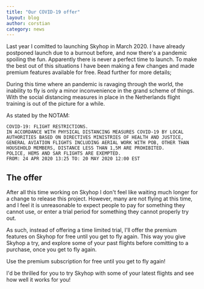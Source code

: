 ```yaml
---
title: "Our COVID-19 offer"
layout: blog
author: corstian
category: news
---
```


Last year I comitted to launching Skyhop in March 2020. I have already postponed launch due to a burnout before, and now there's a pandemic spoiling the fun. Apparently there is never a perfect time to launch. To make the best out of this situations I have been making a few changes and made premium features available for free. Read further for more details;


During this time where an pandemic is ravaging through the world, the inability to fly is only a minor inconvenience in the grand scheme of things. With the social distancing measures in place in the Netherlands flight training is out of the picture for a while.

As stated by the NOTAM:

```
COVID-19: FLIGHT RESTRICTIONS.
IN ACCORDANCE WITH PHYSICAL DISTANCING MEASURES COVID-19 BY LOCAL
AUTHORITIES BASED ON DIRECTIVES MINISTRIES OF HEALTH AND JUSTICE,
GENERAL AVIATION FLIGHTS INCLUDING AERIAL WORK WITH POB, OTHER THAN
HOUSEHOLD MEMBERS, DISTANCE LESS THAN 1,5M ARE PROHIBITED.
POLICE, HEMS AND SAR FLIGHTS ARE EXEMPTED.
FROM: 24 APR 2020 13:25 TO: 20 MAY 2020 12:00 EST
```


## The offer

After all this time working on Skyhop I don't feel like waiting much longer for a change to release this project. However, many are not flying at this time, and I feel it is unreasonable to expect people to pay for something they cannot use, or enter a trial period for something they cannot properly try out.

As such, instead of offering a time limited trial, I'll offer the premium features on Skyhop for free until you get to fly again. This way you give Skyhop a try, and explore some of your past flights before comitting to a purchase, once you get to fly again.

<div class="flex flex-1 justify-center my-10">
  <span class="text-xl font-medium flex max-w-sm text-center">Use the premium subscription for free until you get to fly again!</span>
</div>


I'd be thrilled for you to try Skyhop with some of your latest flights and see how well it works for you!